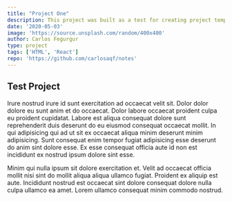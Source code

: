 ```yaml
---
title: "Project One"
description: This project was built as a test for creating project templates through pages in Gatsby
date: '2020-05-03'
image: 'https://source.unsplash.com/random/400x400'
author: Carlos Fegurgur
type: project
tags: ['HTML', 'React']
repo: 'https://github.com/carlosaqf/notes'
---
```

## Test Project

Irure nostrud irure id sunt exercitation ad occaecat velit sit. Dolor dolor dolore eu sunt anim et do occaecat. Dolor labore occaecat proident culpa eu proident cupidatat. Labore est aliqua consequat dolore sunt reprehenderit duis deserunt do eu eiusmod consequat occaecat mollit. In qui adipisicing qui ad ut sit ex occaecat aliqua minim deserunt minim adipisicing. Sunt consequat enim tempor fugiat adipisicing esse deserunt do anim sint dolore esse. Ex esse consequat officia aute id non est incididunt ex nostrud ipsum dolore sint esse.

Minim qui nulla ipsum sit dolore exercitation et. Velit ad occaecat officia mollit nisi sint do mollit aliqua aliqua ullamco fugiat. Proident ex aliquip est aute. Incididunt nostrud est occaecat sint dolore consequat dolore nulla culpa ullamco ea amet. Lorem ullamco consequat minim commodo nostrud.